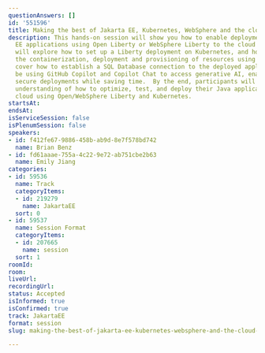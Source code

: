 ```yaml
---
questionAnswers: []
id: '551596'
title: Making the best of Jakarta EE, Kubernetes, WebSphere and the cloud with AI
description: This hands-on session will show you how to enable deployments of Jakarta
  EE applications using Open Liberty or WebSphere Liberty to the cloud with AI. Attendees
  will explore how to set up a Liberty deployment on Kubernetes, and how to streamline
  the containerization, deployment and provisioning of resources using AI. We’ll also
  cover how to establish a SQL Database connection to the deployed application. We’ll
  be using GitHub Copilot and Copilot Chat to access generative AI, enabling smooth,
  secure deployments while saving time.  By the end, participants will have a comprehensive
  understanding of how to optimize, test, and deploy their Java applications on the
  cloud using Open/WebSphere Liberty and Kubernetes.
startsAt: 
endsAt: 
isServiceSession: false
isPlenumSession: false
speakers:
- id: f412fe67-9886-458b-ab9d-8e7f578bd742
  name: Brian Benz
- id: fd61aaae-755a-4c22-9e72-ab751cbe2b63
  name: Emily Jiang
categories:
- id: 59536
  name: Track
  categoryItems:
  - id: 219279
    name: JakartaEE
  sort: 0
- id: 59537
  name: Session Format
  categoryItems:
  - id: 207665
    name: session
  sort: 1
roomId: 
room: 
liveUrl: 
recordingUrl: 
status: Accepted
isInformed: true
isConfirmed: true
track: JakartaEE
format: session
slug: making-the-best-of-jakarta-ee-kubernetes-websphere-and-the-cloud-with-ai

---
```

